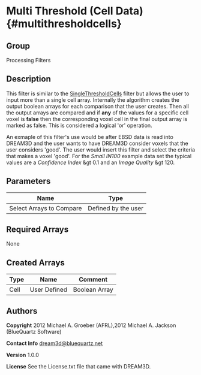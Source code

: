 Multi Threshold (Cell Data) {#multithresholdcells}
======

## Group ##
Processing Filters

## Description ##
This filter is similar to the <a href="SingleThresholdCells.html">SingleThresholdCells</a> filter but allows the user
 to input more than a single cell array. Internally the algorithm creates the output boolean arrays for each comparison
 that the user creates. Then all the output arrays are compared and if __any__ of the values for a specific cell voxel
 is __false__ then the corresponding voxel cell in the final output array is marked as false. This is considered a
 logical 'or' operation.

  An exmaple of this filter's use would be after EBSD data is read into DREAM3D and the user wants to have DREAM3D consider
 voxels that the user considers 'good'. The user would insert this filter and select the criteria that makes a voxel 'good'.
 For the _Small IN100_ example data set the typical values are a _Confidence Index_ &gt 0.1 and an _Image Quality_
 &gt 120.


## Parameters ##

| Name | Type |
|------|------|
| Select Arrays to Compare | Defined by the user |

## Required Arrays ##
None



## Created Arrays ##

| Type | Name | Comment |
|------|------|---------|
| Cell | User Defined | Boolean Array |
## Authors ##

**Copyright** 2012 Michael A. Groeber (AFRL),2012 Michael A. Jackson (BlueQuartz Software)

**Contact Info** dream3d@bluequartz.net

**Version** 1.0.0

**License**  See the License.txt file that came with DREAM3D.




